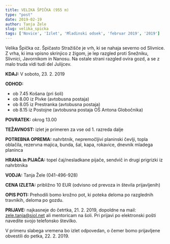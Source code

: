 ```yaml
---
title: VELIKA ŠPIČKA (955 m)
type: "post"
date: 2019-02-19
author: Tanja Žele 
slug: velika_spicka
tags: ['Novice', 'Izlet', 'Mladinski odsek', 'februar 2019', '2019']
---
```



Velika Špička oz. Špičasto Stražišče je vrh, ki se nahaja severno od Slivnice. Z vrha, ki ima vpisno skrinjico z žigom, je lep razgled proti Snežniku, Slivnici, Javornikom in Nanosu. Na ostale strani razgled ovira gozd, a se z malo truda vidi tudi del Julijcev.
<!--more-->

**KDAJ:** V soboto, 23. 2. 2019

**ODHOD:** 	

- ob 7.45 Košana (pri šoli)
- ob 8.00 iz Pivke (avtobusna postaja)
- ob 8.05 iz Prestranka (avtobusna postaja)
- ob 8.15 iz Postojne (avtobusna postaja OŠ Antona Globočnika)

**POVRATEK:** okrog 13.00

**TEŽAVNOST:** izlet je primeren za vse od 1. razreda dalje

**POTREBNA OPREMA:** nahrbtnik, nepremočljivi planinski čevlji, topla oblačila, rezervna majica, bunda, šal, kapa, rokavice, dnevnik mladega planinca

**HRANA in PIJAČA:** topel čaj/nesladkane pijače, sendvič in drugi prigrizki iz nahrbtnika

**VODJA:** Tanja Žele (041-496-928)

**CENA IZLETA:** približno 10 EUR (odvisno od prevoza in števila prijavljenih)

**OPIS POTI:** Prehodili bomo krožno pot, ki poteka deloma po razglednih travnikih, deloma po gozdu.  

**PRIJAVE:** najkasneje do četrtka, 21. 2. 2019, dopoldne na mail: zele.tanja@siol.net ali mentoricam na šoli. Pri prijavi po elektronski pošti navedite svojo telefonsko številko. 

V primeru slabega vremena bo izlet odpovedan, o čemer bomo prijavljene obvestili do petka, 22. 2. 2019. 
